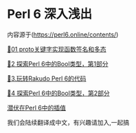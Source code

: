 # Perl 6 深入浅出

内容源于(https://perl6.online/contents/)

[🦋01 proto关键字实现函数签名和多态](01-the-proto-keyword.md)

[🔬2 探索Perl 6中的Bool类型，第1部分](02-Bool-type.md)

[🔬3.玩转Rakudo Perl 6的代码](03-Playing-code-Rakudo.md)

[🔬4 探索Perl 6中的Bool类型，第2部分](04-Bool-type-2.md)

[潜伏在Perl 6中的插值](05-Lurking.md)

我们会陆续翻译成中文，有兴趣请加入,一起搞


